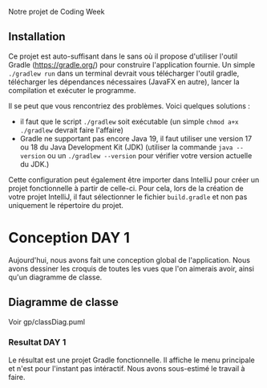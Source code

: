 Notre projet de Coding Week

## Installation

Ce projet est auto-suffisant dans le sans où il propose d'utiliser l'outil Gradle (https://gradle.org/) pour construire l'application fournie.
Un simple `./gradlew run` dans un terminal devrait vous télécharger l'outil gradle, télécharger les dépendances nécessaires (JavaFX en autre), lancer la compilation et exécuter le programme. 

Il se peut que vous rencontriez des problèmes. Voici quelques solutions :
- il faut que le script `./gradlew` soit exécutable (un simple `chmod a+x ./gradlew` devrait faire l'affaire)
- Gradle ne supportant pas encore Java 19, il faut utiliser une version 17 ou 18 du Java Development Kit (JDK) (utiliser la commande `java --version` ou un `./gradlew --version` pour vérifier votre version actuelle du JDK.)

Cette configuration peut également être importer dans IntelliJ pour créer un projet fonctionnelle à partir de celle-ci. Pour cela, lors de la création de votre projet IntelliJ, il faut sélectionner le fichier `build.gradle` et non pas uniquement le répertoire du projet.

# Conception DAY 1

Aujourd'hui, nous avons fait une conception global de l'application. Nous avons dessiner les croquis de toutes les vues que l'on aimerais avoir, ainsi qu'un diagramme de classe.

## Diagramme de classe

Voir gp/classDiag.puml

### Resultat DAY 1

Le résultat est une projet Gradle fonctionnelle. Il affiche le menu principale et n'est pour l'instant pas intéractif. Nous avons sous-estimé le travail à faire.
